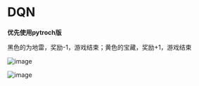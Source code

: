 # DQN
**优先使用pytroch版**

黑色的为地雷，奖励-1，游戏结束；黄色的宝藏，奖励+1，游戏结束

![image](https://user-images.githubusercontent.com/32926995/147868197-5bfecb67-f6e9-4740-b2a4-302b9c392b56.png)


![image](https://user-images.githubusercontent.com/32926995/147868245-30302366-206d-4ed8-80d6-e9684f24c3a3.png)
